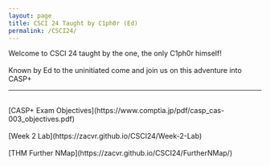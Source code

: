 ```yaml
---
layout: page
title: CSCI 24 Taught by C1ph0r (Ed)
permalink: /CSCI24/
---
```

Welcome to CSCI 24 taught by the one, the only C1ph0r himself!
<br/><br/>
Known by Ed to the uninitiated come and join us on this adventure into CASP+
<br/>

---

<br/>
[CASP+ Exam Objectives](https://www.comptia.jp/pdf/casp_cas-003_objectives.pdf)
<br/><br/>
[Week 2 Lab](https://zacvr.github.io/CSCI24/Week-2-Lab)
<br/><br/>
[THM Further NMap](https://zacvr.github.io/CSCI24/FurtherNMap/)
<br/><br/>

<br/><br/>

<br/><br/>
